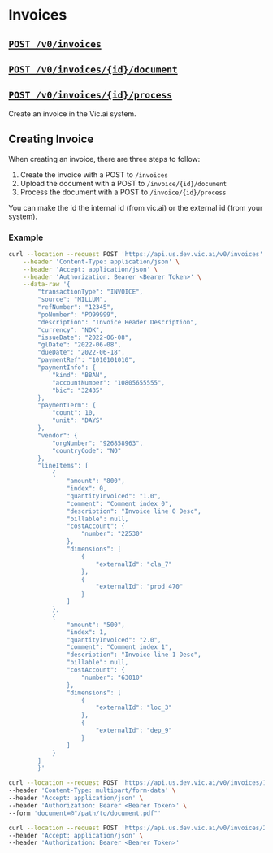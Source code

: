 # Invoices

## [`POST /v0/invoices`](../../vic.api.v0.html#/Invoices/createInvoice)
## [`POST /v0/invoices/{id}/document`](../../vic.api.v0.html#/Invoices/uploadDocumentInvoice)
## [`POST /v0/invoices/{id}/process`](../../vic.api.v0.html#/Invoices/startProcessingInvoice)

Create an invoice in the Vic.ai system.

## Creating Invoice

When creating an invoice, there are three steps to follow:

1. Create the invoice with a POST to `/invoices`
2. Upload the document with a POST to `/invoice/{id}/document`
3. Process the document with a POST to `/invoice/{id}/process`

You can make the id the internal id (from vic.ai) or the external id (from your system).

### Example

```bash
curl --location --request POST 'https://api.us.dev.vic.ai/v0/invoices' \
    --header 'Content-Type: application/json' \
    --header 'Accept: application/json' \
    --header 'Authorization: Bearer <Bearer Token>' \
    --data-raw '{
        "transactionType": "INVOICE",
        "source": "MILLUM",
        "refNumber": "12345",
        "poNumber": "PO99999",
        "description": "Invoice Header Description",
        "currency": "NOK",
        "issueDate": "2022-06-08",
        "glDate": "2022-06-08",
        "dueDate": "2022-06-18",
        "paymentRef": "1010101010",
        "paymentInfo": {
            "kind": "BBAN",
            "accountNumber": "10805655555",
            "bic": "32435"
        },
        "paymentTerm": {
            "count": 10,
            "unit": "DAYS"
        },
        "vendor": {
            "orgNumber": "926858963",
            "countryCode": "NO"
        },
        "lineItems": [
            {
                "amount": "800",
                "index": 0,
                "quantityInvoiced": "1.0",
                "comment": "Comment index 0",
                "description": "Invoice line 0 Desc",
                "billable": null,
                "costAccount": {
                    "number": "22530"
                },
                "dimensions": [
                    {
                        "externalId": "cla_7"
                    },
                    {
                        "externalId": "prod_470"
                    }
                ]
            },
            {
                "amount": "500",
                "index": 1,
                "quantityInvoiced": "2.0",
                "comment": "Comment index 1",
                "description": "Invoice line 1 Desc",
                "billable": null,
                "costAccount": {
                    "number": "63010"
                },
                "dimensions": [
                    {
                        "externalId": "loc_3"
                    },
                    {
                        "externalId": "dep_9"
                    }
                ]
            }
        ]
        }'
```

```bash
curl --location --request POST 'https://api.us.dev.vic.ai/v0/invoices/12345/document?useSystem=INTERNAL' \
--header 'Content-Type: multipart/form-data' \
--header 'Accept: application/json' \
--header 'Authorization: Bearer <Bearer Token>' \
--form 'document=@"/path/to/document.pdf"'
```


```bash
curl --location --request POST 'https://api.us.dev.vic.ai/v0/invoices/21/process?useSystem=INTERNAL' \
--header 'Accept: application/json' \
--header 'Authorization: Bearer <Bearer Token>'
```
